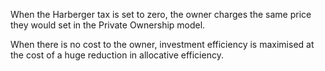 When the Harberger tax is set to zero, the owner charges the same price they would set in the Private Ownership model.

When there is no cost to the owner, investment efficiency is maximised at the cost of a huge reduction in allocative efficiency.
